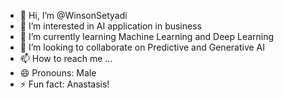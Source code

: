- 👋 Hi, I’m @WinsonSetyadi
- 👀 I’m interested in AI application in business
- 🌱 I’m currently learning Machine Learning and Deep Learning
- 💞️ I’m looking to collaborate on Predictive and Generative AI
- 📫 How to reach me ...
- 😄 Pronouns: Male
- ⚡ Fun fact: Anastasis!

<!---
WinsonSetyadi/WinsonSetyadi is a ✨ special ✨ repository because its `README.md` (this file) appears on your GitHub profile.
You can click the Preview link to take a look at your changes.
--->
